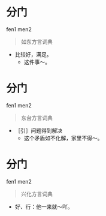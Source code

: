 # 分门
fen1 men2
> 如东方言词典
- 比较好，满足。
  - 这件事～。

# 分门
fen1 men2
> 东台方言词典
- ［引］问题得到解决
  - 这个矛盾如不化解，家里不得～。

# 分门
fen1 men2
> 兴化方言词典
- 好、行：他一来就～吖。

